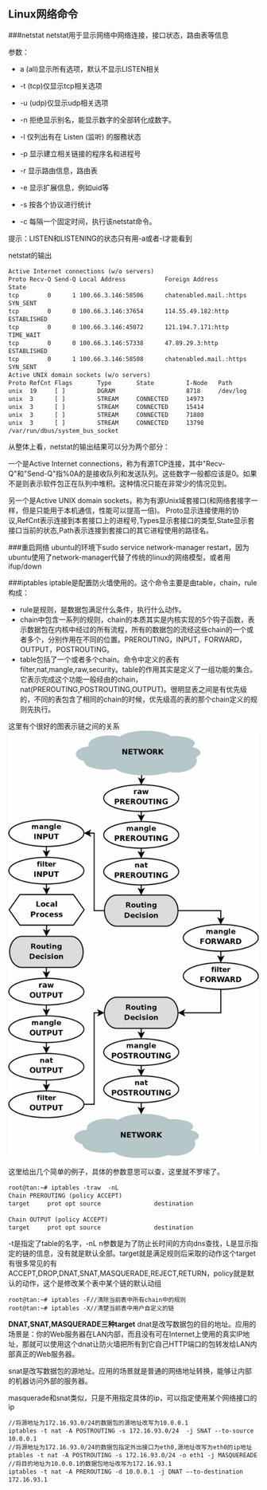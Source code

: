 ## Linux网络命令

###netstat
netstat用于显示网络中网络连接，接口状态，路由表等信息

参数：

+ a (all)显示所有选项，默认不显示LISTEN相关
+ -t (tcp)仅显示tcp相关选项
+ -u (udp)仅显示udp相关选项
+ -n 拒绝显示别名，能显示数字的全部转化成数字。
+ -l 仅列出有在 Listen (监听) 的服務状态

+ -p 显示建立相关链接的程序名和进程号
+ -r 显示路由信息，路由表
+ -e 显示扩展信息，例如uid等
+ -s 按各个协议进行统计
+ -c 每隔一个固定时间，执行该netstat命令。

提示：LISTEN和LISTENING的状态只有用-a或者-l才能看到


netstat的输出

	Active Internet connections (w/o servers)
	Proto Recv-Q Send-Q Local Address           Foreign Address         State
	tcp        0      1 100.66.3.146:58506      chatenabled.mail.:https SYN_SENT
	tcp        0      0 100.66.3.146:37654      114.55.49.182:http      ESTABLISHED
	tcp        0      0 100.66.3.146:45072      121.194.7.171:http      TIME_WAIT
	tcp        0      0 100.66.3.146:57338      47.89.29.3:http         ESTABLISHED
	tcp        0      1 100.66.3.146:58508      chatenabled.mail.:https SYN_SENT
	Active UNIX domain sockets (w/o servers)
	Proto RefCnt Flags       Type       State         I-Node   Path
	unix  19     [ ]         DGRAM                    8718     /dev/log
	unix  3      [ ]         STREAM     CONNECTED     14973
	unix  3      [ ]         STREAM     CONNECTED     15414
	unix  3      [ ]         STREAM     CONNECTED     71880
	unix  3      [ ]         STREAM     CONNECTED     13798    /var/run/dbus/system_bus_socket

从整体上看，netstat的输出结果可以分为两个部分：

一个是Active Internet connections，称为有源TCP连接，其中"Recv-Q"和"Send-Q"指%0A的是接收队列和发送队列。这些数字一般都应该是0。如果不是则表示软件包正在队列中堆积。这种情况只能在非常少的情况见到。

另一个是Active UNIX domain sockets，称为有源Unix域套接口(和网络套接字一样，但是只能用于本机通信，性能可以提高一倍)。
Proto显示连接使用的协议,RefCnt表示连接到本套接口上的进程号,Types显示套接口的类型,State显示套接口当前的状态,Path表示连接到套接口的其它进程使用的路径名。

###重启网络
ubuntu的环境下sudo service network-manager restart，因为ubuntu使用了network-manager代替了传统的linux的网络模型，或者用ifup/down

###iptables
iptable是配置防火墙使用的。这个命令主要是由table，chain，rule构成：

+ rule是规则，是数据包满足什么条件，执行什么动作。
+ chain中包含一系列的规则，chain的本质其实是内核实现的5个钩子函数，表示数据包在内核中经过的所有流程，所有的数据包的流经这些chain的一个或者多个，分别作用在不同的位置。PREROUTING，INPUT，FORWARD，OUTPUT，POSTROUTING。
+ table包括了一个或者多个chain。命令中定义的表有filter,nat,mangle,raw,security。table的作用其实是定义了一组功能的集合。它表示完成这个功能一般经由的chain，nat(PREROUTING,POSTROUTING,OUTPUT)。很明显表之间是有优先级的，不同的表包含了相同的chain的时候，优先级高的表的那个chain定义的规则先执行。

这里有个很好的图表示链之间的关系
![chain和table的对应图](img/tables_traverse.jpg)

这里给出几个简单的例子，具体的参数意思可以查，这里就不罗嗦了。
```
root@tan:~# iptables -traw  -nL
Chain PREROUTING (policy ACCEPT)
target     prot opt source               destination

Chain OUTPUT (policy ACCEPT)
target     prot opt source               destination
```
-t是指定了table的名字，-nL n参数是为了防止长时间的方向dns查找，L是显示指定的链的信息，没有就是默认全部。target就是满足规则后采取的动作这个target有很多常见的有ACCEPT,DROP,DNAT,SNAT,MASQUERADE,REJECT,RETURN，policy就是默认的动作，这个是修改某个表中某个链的默认动组
```
root@tan:~# iptables -F//清除当前表中所有chain中的规则
root@tan:~# iptables -X//清楚当前表中用户自定义的链
```


**DNAT,SNAT,MASQUERADE三种target**
dnat是改写数据包的目的地址。应用的场景是：你的Web服务器在LAN内部，而且没有可在Internet上使用的真实IP地址，那就可以使用这个dnat让防火墙把所有到它自己HTTP端口的包转发给LAN内部真正的Web服务器。

snat是改写数据包的源地址。应用的场景就是普通的网络地址转换，能够让内部的机器访问外部的服务器。

masquerade和snat类似，只是不用指定具体的ip，可以指定使用某个网络接口的ip
```
//将源地址为172.16.93.0/24的数据包的源地址改写为10.0.0.1
iptables -t nat -A POSTROUTING -s 172.16.93.0/24  -j SNAT --to-source 10.0.0.1
//将源地址为172.16.93.0/24的数据包指定外出接口为eth0,源地址改写为eth0的ip地址
ptables -t nat -A POSTROUTING -s 172.16.93.0/24 -o eth1 -j MASQUEREADE
//将目的地址为10.0.0.1的数据包地址改写为172.16.93.1
iptables -t nat -A PREROUTING -d 10.0.0.1 -j DNAT –-to-destination 172.16.93.1
```










